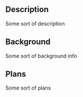 ## Description

Some sort of description

## Background

Some sort of background info

## Plans

Some sort of plans